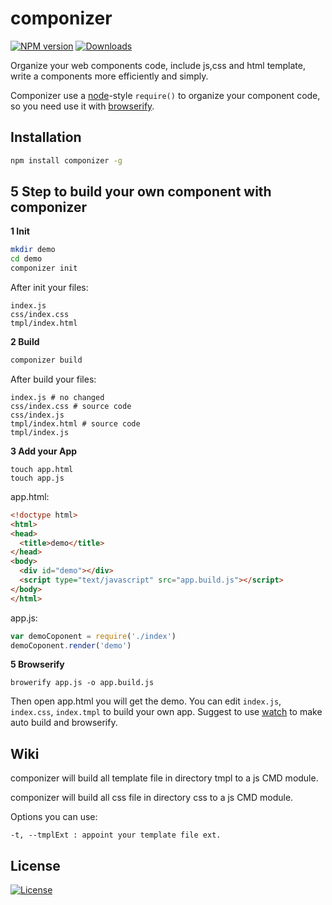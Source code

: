 componizer
===

[![NPM version][npm-image]][npm-url]
[![Downloads][downloads-image]][downloads-url]

Organize your web components code, include js,css and html template, write a components more efficiently and simply.

Componizer use a [node](https://nodejs.org/)-style `require()` to organize your component code, so you need use it with [browserify](http://browserify.org/).

Installation
---

```sh
npm install componizer -g
```

5 Step to build your own component with componizer
---

**1 Init**

```sh
mkdir demo
cd demo
componizer init
```

After init your files:

```
index.js
css/index.css
tmpl/index.html
```

**2 Build**

```sh
componizer build
```

After build your files:

```
index.js # no changed
css/index.css # source code
css/index.js
tmpl/index.html # source code
tmpl/index.js
```

**3 Add your App**

```shell
touch app.html
touch app.js
```

app.html:

```html
<!doctype html>
<html>
<head>
  <title>demo</title>
</head>
<body>
  <div id="demo"></div>
  <script type="text/javascript" src="app.build.js"></script>
</body>
</html>
```

app.js:

```js
var demoCoponent = require('./index')
demoCoponent.render('demo')
```

**5 Browserify**

```shell
browerify app.js -o app.build.js
```

Then open app.html you will get the demo.
You can edit `index.js`, `index.css`, `index.tmpl` to build your own app.
Suggest to use [watch](https://www.npmjs.com/package/watch) to make auto build and browserify.

Wiki
---


componizer will build all template file in directory tmpl to a js CMD module.

componizer will build all css file in directory css to a js CMD module.

Options you can use:

```
-t, --tmplExt : appoint your template file ext.
```

License
---

[![License][license-image]][license-url]

[npm-image]: https://img.shields.io/npm/v/componizer.svg?style=flat-square
[npm-url]: https://npmjs.org/package/componizer
[downloads-image]: http://img.shields.io/npm/dm/componizer.svg?style=flat-square
[downloads-url]: https://npmjs.org/package/componizer
[license-image]: http://img.shields.io/npm/l/componizer.svg?style=flat-square
[license-url]: #